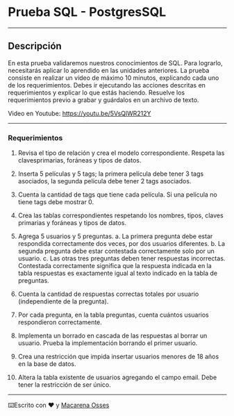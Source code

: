 # Prueba SQL - PostgresSQL

---

## Descripción

En esta prueba validaremos nuestros conocimientos de SQL. Para lograrlo, necesitarás aplicar lo aprendido en las unidades anteriores.
La prueba consiste en realizar un video de máximo 10 minutos, explicando cada uno de los requerimientos. Debes ir ejecutando las acciones descritas en requerimientos y explicar lo que estás haciendo. Resuelve los requerimientos previo a grabar y guárdalos en un archivo de texto.

Video en Youtube: https://youtu.be/5VsQlWR212Y

---

### Requerimientos

1. Revisa el tipo de relación y crea el modelo correspondiente. Respeta las clavesprimarias, foráneas y tipos de datos.

2. Inserta 5 películas y 5 tags; la primera película debe tener 3 tags asociados, la segunda película debe tener 2 tags asociados.

3. Cuenta la cantidad de tags que tiene cada película. Si una película no tiene tags debe mostrar 0.

4. Crea las tablas correspondientes respetando los nombres, tipos, claves primarias y foráneas y tipos de datos. 

5. Agrega 5 usuarios y 5 preguntas.
     a. La primera pregunta debe estar respondida correctamente dos veces, por dos usuarios diferentes.
     b. La segunda pregunta debe estar contestada correctamente solo por un usuario.
     c. Las otras tres preguntas deben tener respuestas incorrectas.
Contestada correctamente significa que la respuesta indicada en la tabla respuestas es exactamente igual al texto indicado en la tabla de preguntas.

6. Cuenta la cantidad de respuestas correctas totales por usuario (independiente de la pregunta).

7. Por cada pregunta, en la tabla preguntas, cuenta cuántos usuarios respondieron correctamente.

8. Implementa un borrado en cascada de las respuestas al borrar un usuario. Prueba la implementación borrando el primer usuario.

9. Crea una restricción que impida insertar usuarios menores de 18 años en la base de datos.

10. Altera la tabla existente de usuarios agregando el campo email. Debe tener la restricción de ser único.

---

⌨️Escrito con ❤️ y [Macarena Osses](https://github.com/Makaosva)
